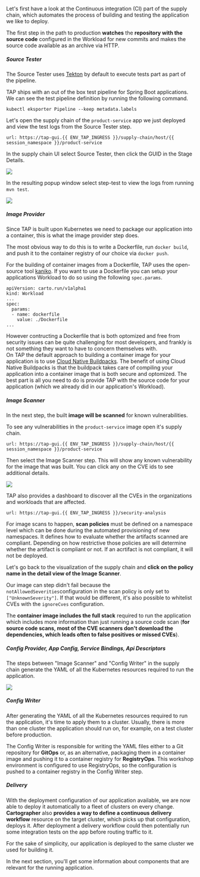 Let's first have a look at the Continuous integration (CI) part of the supply chain, which automates the process of building and testing the application we like to deploy.

The first step in the path to production **watches** the **repository with the source code** configured in the Workload for new commits and makes the source code available as an archive via HTTP. 

##### Source Tester
 
The Source Tester uses [Tekton](https://tekton.dev) by default to execute tests part as part of the pipeline.

TAP ships with an out of the box test pipeline for Spring Boot applications.  We can see the test pipeline definition by running the following command.
```execute
kubectl eksporter Pipeline --keep metadata.labels
```
Let's open the supply chain of the `product-service` app we just deployed and view the test logs from the Source Tester step.

```dashboard:open-url
url: https://tap-gui.{{ ENV_TAP_INGRESS }}/supply-chain/host/{{ session_namespace }}/product-service
```

In the supply chain UI select Source Tester, then click the GUID in the Stage Details.

![](../images/source-tester-pipeline.png)

In the resulting popup window select step-test to view the logs from running `mvn test`.

![](../images/select-test-step.png)


##### Image Provider

Since TAP is built upon Kubernetes we need to package our application into a container, this is what the image provider step does.

The most obvious way to do this is to write a Dockerfile, run `docker build`, and push it to the container registry of our choice via `docker push`.

For the building of container images from a Dockerfile, TAP uses the open-source tool [kaniko](https://github.com/GoogleContainerTools/kaniko).
If you want to use a Dockerfile you can setup your applications Workload to do so using the following `spec.params`. 
```
apiVersion: carto.run/v1alpha1
kind: Workload
...
spec:
  params:
  - name: dockerfile
    value: ./Dockerfile
...
```

However contructing a Dockerfile that is both optomized and free from security issues can be quite challenging for most developers, and frankly is not something they want to have to concern themselves with.  
On TAP the default approach to building a container image for your application is to use [Cloud Native Buildpacks](https://buildpacks.io/). The benefit of using Cloud Native Buildpacks is that the buildpack takes care of compiling your application into a container image that is both secure and optomized.  The best part is all you need to do is provide TAP with the source code for your application (which we already did in our application's Workload).


##### Image Scanner

In the next step, the built **image will be scanned** for known vulnerabilities.

To see any vulnerabilities in the `product-service` image open it's supply chain.


```dashboard:open-url
url: https://tap-gui.{{ ENV_TAP_INGRESS }}/supply-chain/host/{{ session_namespace }}/product-service
```

Then select the Image Scanner step.  This will show any known vulnerability for the image that was built.
You can click any on the CVE ids to see additional details.

![](../images/image-scanner.png)


TAP also provides a dashboard to discover all the CVEs in the organizations and workloads that are affected.
```dashboard:open-url
url: https://tap-gui.{{ ENV_TAP_INGRESS }}/security-analysis
```

For image scans to happen, **scan policies** must be defined on a namespace level which can be done during the automated provisioning of new namespaces. It defines how to evaluate whether the artifacts scanned are compliant.  Depending on how restrictive those policies are will determine whether the artifact is compliant or not.  If an acrtifact is not compliant, it will not be deployed.

Let's go back to the visualization of the supply chain and **click on the policy name in the detail view of the Image Scanner**.

Our image can step didn't fail because the `notAllowedSeverities`configuration in the scan policy is only set to `["UnknownSeverity"]`. If that would be different, it's also possible to whitelist CVEs with the `ignoreCves` configuration.

The **container image includes the full stack** required to run the application which includes more information than just running a source code scan (**for source code scans, most of the CVE scanners don't download the dependencies, which leads often to false positives or missed CVEs**).


##### Config Provider, App Config, Service Bindings, Api Descriptors 

The steps between "Image Scanner" and "Config Writer" in the supply chain generate the YAML of all the Kubernetes resources required to run the application.

![](../images/image-scanner-config-writier.png)

##### Config Writer 
After generating the YAML of all the Kubernetes resources required to run the application, it's time to apply them to a cluster. Usually, there is more than one cluster the application should run on, for example, on a test cluster before production.

The Config Writer is responsible for writing the YAML files either to a Git repository for **GitOps** or, as an alternative, packaging them in a container image and pushing it to a container registry for **RegistryOps**.  This workshop environment is configured to use RegistryOps, so the configuration is pushed to a container registry in the Config Writer step.

##### Delivery
With the deployment configuration of our application available, we are now able to deploy it automatically to a fleet of clusters on every change. 
**Cartographer** also **provides a way to define a continuous delivery workflow** resource on the target cluster, which picks up that configuration, deploys it.  After deployment a delivery workflow could then potentially run some integration tests on the app before routing traffic to it.

For the sake of simplicity, our application is deployed to the same cluster we used for building it. 

In the next section, you'll get some information about components that are relevant for the running application.
